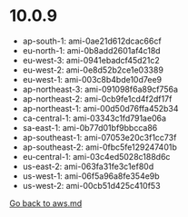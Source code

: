 
 # 10.0.9
- ap-south-1: ami-0ae21d612dcac66cf
- eu-north-1: ami-0b8add2601af4c18d
- eu-west-3: ami-0941ebadcf45d21c2
- eu-west-2: ami-0e8d52b2ce1e03389
- eu-west-1: ami-003c8b4bde10d7ee9
- ap-northeast-3: ami-091098f6a89cf756a
- ap-northeast-2: ami-0cb9fe1cd4f2df17f
- ap-northeast-1: ami-00d50d76ffa452b34
- ca-central-1: ami-03343c1fd791ae06a
- sa-east-1: ami-0b77d01bf9bbcca86
- ap-southeast-1: ami-07053e20c3f1cc73f
- ap-southeast-2: ami-0fbc5fe129247401b
- eu-central-1: ami-03c4ed5028c188d6c
- us-east-2: ami-063fa31fe3c1ef80d
- us-west-1: ami-06f5a96a8fe354e9b
- us-west-2: ami-00cb51d425c410f53

[Go back to aws.md](../../aws.md) 
